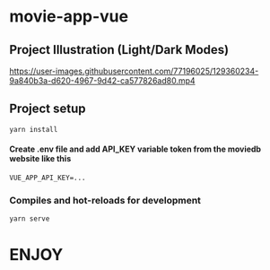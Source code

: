 # movie-app-vue

## Project Illustration (Light/Dark Modes)

https://user-images.githubusercontent.com/77196025/129360234-9a840b3a-d620-4967-9d42-ca577826ad80.mp4

## Project setup
```
yarn install
```
#### Create .env file and add API_KEY variable token from the moviedb website like this
```
VUE_APP_API_KEY=...
```

### Compiles and hot-reloads for development
```
yarn serve
```

# ENJOY
